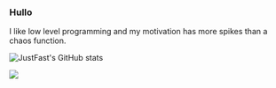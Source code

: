 ### Hullo
I like low level programming and my motivation has more spikes than a chaos function.

![JustFast's GitHub stats](https://github-readme-stats.vercel.app/api?username=JustFast&show_icons=true&theme=cobalt)

![](https://emoji.gg/assets/emoji/1686_mamadisimo.png)
